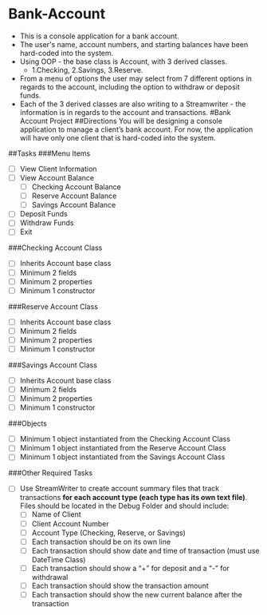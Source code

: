 # Bank-Account
- This is a console application for a bank account. 
- The user's name, account numbers, and starting balances have been hard-coded into the system.
- Using OOP - the base class is Account, with 3 derived classes. 
  - 1.Checking, 2.Savings, 3.Reserve.
- From a menu of options the user may select from 7 different options in regards to the account, including the option to withdraw or deposit funds.
- Each of the 3 derived classes are also writing to a Streamwriter - the information is in regards to the account and transactions. 
#Bank Account Project
##Directions
You will be designing a console application to manage a client’s bank account. For now, the application will have only one client that is hard-coded into the system.

##Tasks
###Menu Items
- [ ] View Client Information
- [ ] View Account Balance
  - [ ] Checking Account Balance
  - [ ] Reserve Account Balance
  - [ ] Savings Account Balance
- [ ] Deposit Funds
- [ ] Withdraw Funds
- [ ] Exit

###Checking Account Class
- [ ] Inherits Account base class
- [ ] Minimum 2 fields
- [ ] Minimum 2 properties
- [ ] Minimum 1 constructor

###Reserve Account Class
- [ ] Inherits Account base class
- [ ] Minimum 2 fields
- [ ] Minimum 2 properties
- [ ] Minimum 1 constructor

###Savings Account Class
- [ ] Inherits Account base class
- [ ] Minimum 2 fields
- [ ] Minimum 2 properties
- [ ] Minimum 1 constructor

###Objects
- [ ] Minimum 1 object instantiated from the Checking Account Class
- [ ] Minimum 1 object instantiated from the Reserve Account Class
- [ ] Minimum 1 object instantiated from the Savings Account Class

###Other Required Tasks
- [ ] Use StreamWriter to create account summary files that track transactions **for each account type (each type has its own text file)**. Files should be located in the Debug Folder and should include:
  - [ ] Name of Client
  - [ ] Client Account Number
  - [ ] Account Type (Checking, Reserve, or Savings)
  - [ ] Each transaction should be on its own line
  - [ ] Each transaction should show date and time of transaction (must use DateTime Class)
  - [ ] Each transaction should show a “+” for deposit and a “-” for withdrawal
  - [ ] Each transaction should show the transaction amount
  - [ ] Each transaction should show the new current balance after the transaction
